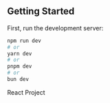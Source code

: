 
## Getting Started

First, run the development server:

```bash
npm run dev
# or
yarn dev
# or
pnpm dev
# or
bun dev
```
React Project

